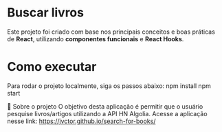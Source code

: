 # Buscar livros

Este projeto foi criado com base nos principais conceitos e boas práticas de **React**, utilizando **componentes funcionais** e **React Hooks**.

# Como executar

Para rodar o projeto localmente, siga os passos abaixo:
npm install
npm start

📌 Sobre o projeto
O objetivo desta aplicação é permitir que o usuário pesquise livros/artigos utilizando a API HN Algolia.
Acesse a aplicação nesse link: https://jvctor.github.io/search-for-books/
